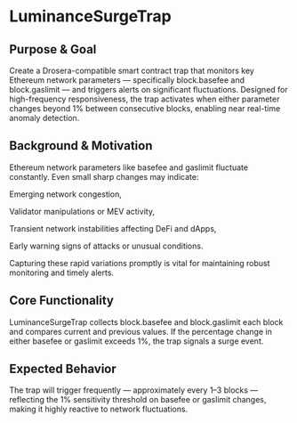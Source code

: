 # LuminanceSurgeTrap

## Purpose & Goal

Create a Drosera-compatible smart contract trap that monitors key Ethereum network parameters — specifically block.basefee and block.gaslimit — and triggers alerts on significant fluctuations. Designed for high-frequency responsiveness, the trap activates when either parameter changes beyond 1% between consecutive blocks, enabling near real-time anomaly detection.

## Background & Motivation

Ethereum network parameters like basefee and gaslimit fluctuate constantly. Even small sharp changes may indicate:

Emerging network congestion,

Validator manipulations or MEV activity,

Transient network instabilities affecting DeFi and dApps,

Early warning signs of attacks or unusual conditions.

Capturing these rapid variations promptly is vital for maintaining robust monitoring and timely alerts.

## Core Functionality

LuminanceSurgeTrap collects block.basefee and block.gaslimit each block and compares current and previous values. If the percentage change in either basefee or gaslimit exceeds 1%, the trap signals a surge event.

## Expected Behavior

The trap will trigger frequently — approximately every 1–3 blocks — reflecting the 1% sensitivity threshold on basefee or gaslimit changes, making it highly reactive to network fluctuations.
